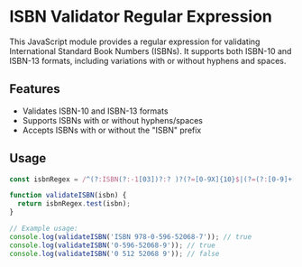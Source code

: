 # ISBN Validator Regular Expression

This JavaScript module provides a regular expression for validating International Standard Book Numbers (ISBNs). It supports both ISBN-10 and ISBN-13 formats, including variations with or without hyphens and spaces.

## Features

- Validates ISBN-10 and ISBN-13 formats
- Supports ISBNs with or without hyphens/spaces
- Accepts ISBNs with or without the "ISBN" prefix

## Usage

```javascript
const isbnRegex = /^(?:ISBN(?:-1[03])?:? )?(?=[0-9X]{10}$|(?=(?:[0-9]+[- ]){3})[- 0-9X]{13}$|97[89][0-9]{10}$|(?=(?:[0-9]+[- ]){4})[- 0-9]{17}$)(?:97[89][- ]?)?[0-9]{1,5}[- ]?[0-9]+[- ]?[0-9]+[- ]?[0-9X]$/;

function validateISBN(isbn) {
  return isbnRegex.test(isbn);
}

// Example usage:
console.log(validateISBN('ISBN 978-0-596-52068-7')); // true
console.log(validateISBN('0-596-52068-9')); // true
console.log(validateISBN('0 512 52068 9')); // false
```